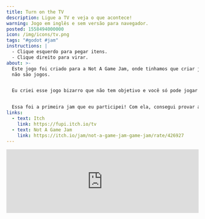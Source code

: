 ```yaml
---
title: Turn on the TV
description: Ligue a TV e veja o que acontece!
warning: Jogo em inglês e sem versão para navegador.
posted: 1558494000000
icon: /img/icons/tv.png
tags: "#godot #jam"
instructions: |
  - Clique esquerdo para pegar itens.
  - Clique direito para virar.
about: >-
  Este jogo foi criado para a Not A Game Jam, onde tinhamos que criar jogos que
  não são jogos.


  Eu criei esse jogo bizarro que não tem objetivo e você só pode jogar uma vez.


  Essa foi a primeira jam que eu participei! Com ela, consegui provar a mim mesmo que eu conseguia criar joguinhos bobos com facilidade se eu quisesse, algo estranhamente importante pra mim.
links:
  - text: Itch
    link: https://fupi.itch.io/tv
  - text: Not A Game Jam
    link: https://itch.io/jam/not-a-game-jam-game-jam/rate/426927
---
```


<div style="width: 100%; display: flex; justify-content: center;">
  <iframe src="https://itch.io/embed/426927?bg_color=222222&amp;fg_color=eeeeee&amp;border_color=363636" width="552" height="167" frameborder="0"><a href="https://fupi.itch.io/tv">Turn on the TV by Fupi</a></iframe>
</div>
